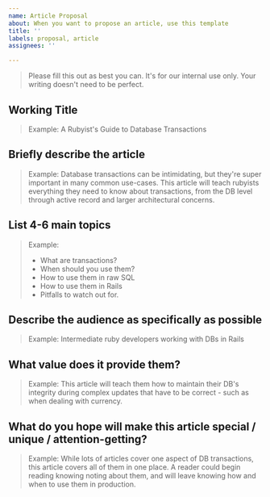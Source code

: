 ```yaml
---
name: Article Proposal
about: When you want to propose an article, use this template
title: ''
labels: proposal, article
assignees: ''

---
```


> Please fill this out as best you can. It's for our internal use only. Your writing doesn't need to be perfect.

## Working Title

> Example:
> A Rubyist's Guide to Database Transactions

## Briefly describe the article

> Example:
> Database transactions can be intimidating, but they're super important in many common use-cases. This article will teach rubyists everything they need to know about transactions, from the DB level through active record and larger architectural concerns.

## List 4-6 main topics

> Example:
>
> - What are transactions?
> - When should you use them?
> - How to use them in raw SQL
> - How to use them in Rails
> - Pitfalls to watch out for.

## Describe the audience as specifically as possible

> Example:
> Intermediate ruby developers working with DBs in Rails

## What value does it provide them?

> Example:
> This article will teach them how to maintain their DB's integrity during complex updates that have to be correct - such as when dealing with currency.

## What do you hope will make this article special / unique / attention-getting?

> Example:
> While lots of articles cover one aspect of DB transactions, this article covers all of them in one place. A reader could begin reading knowing noting about them, and will leave knowing how and when to use them in production.
